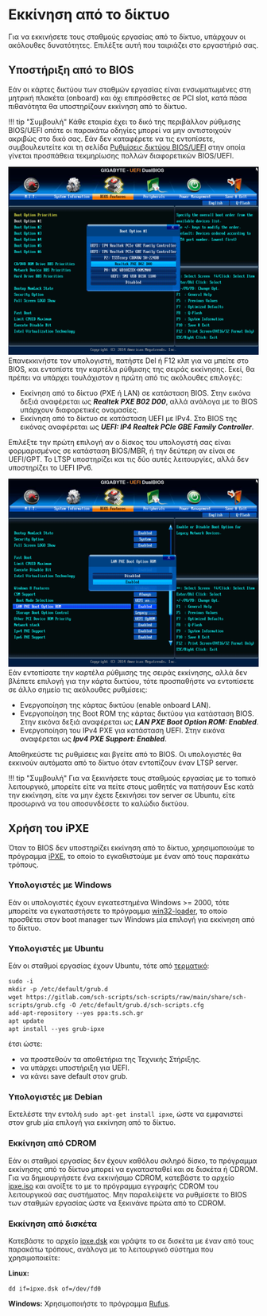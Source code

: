 # Εκκίνηση από το δίκτυο

Για να εκκινήσετε τους σταθμούς εργασίας από το δίκτυο, υπάρχουν οι ακόλουθες
δυνατότητες. Επιλέξτε αυτή που ταιριάζει στο εργαστήριό σας.

## Υποστήριξη από το BIOS

Εάν οι κάρτες δικτύου των σταθμών εργασίας είναι ενσωματωμένες στη μητρική
πλακέτα (onboard) και όχι επιπρόσθετες σε PCI slot, κατά πάσα πιθανότητα θα
υποστηρίζουν εκκίνηση από το δίκτυο.

!!! tip "Συμβουλή"
    Κάθε εταιρία έχει το δικό της περιβάλλον ρύθμισης BIOS/UEFI οπότε οι
    παρακάτω οδηγίες μπορεί να μην αντιστοιχούν ακριβώς στο δικό σας. Εάν δεν
    καταφέρετε να τις εντοπίσετε, συμβουλευτείτε και τη σελίδα [Ρυθμίσεις
    δικτύου BIOS/UEFI](../guides/bios-uefi/index.md) στην οποία γίνεται
    προσπάθεια τεκμηρίωσης πολλών διαφορετικών BIOS/UEFI.

[![](netboot-bios1.png)](netboot-bios1.png)Επανεκκινήστε τον υπολογιστή,
πατήστε Del ή F12 κλπ για να μπείτε στο BIOS, και εντοπίστε την καρτέλα
ρύθμισης της σειράς εκκίνησης. Εκεί, θα πρέπει να υπάρχει τουλάχιστον η πρώτη
από τις ακόλουθες επιλογές:

-   Εκκίνηση από το δίκτυο (PXE ή LAN) σε κατάσταση BIOS. Στην εικόνα δεξιά
    αναφέρεται ως ***Realtek PXE B02 D00***, αλλά ανάλογα με το BIOS υπάρχουν
    διαφορετικές ονομασίες.
-   Εκκίνηση από το δίκτυο σε κατάσταση UEFI με IPv4. Στο BIOS της εικόνας
    αναφέρεται ως ***UEFI: IP4 Realtek PCIe GBE Family Controller***.

Επιλέξτε την πρώτη επιλογή αν ο δίσκος του υπολογιστή σας είναι φορμαρισμένος
σε κατάσταση BIOS/MBR, ή την δεύτερη αν είναι σε UEFI/GPT. Το LTSP υποστηρίζει
και τις δύο αυτές λειτουργίες, αλλά δεν υποστηρίζει το UEFI IPv6.

[![](netboot-bios2.png)](netboot-bios2.png)Εάν εντοπίσατε την καρτέλα ρύθμισης
της σειράς εκκίνησης, αλλά δεν βλέπετε επιλογή για την κάρτα δικτύου, τότε
προσπαθήστε να εντοπίσετε σε άλλο σημείο τις ακόλουθες ρυθμίσεις:

-   Ενεργοποίηση της κάρτας δικτύου (enable onboard LAN).
-   Ενεργοποίηση της Boot ROM της κάρτας δικτύου για κατάσταση BIOS. Στην
    εικόνα δεξιά αναφέρεται ως ***LAN PXE Boot Option ROM: Enabled***.
-   Ενεργοποίηση του IPv4 PXE για κατάσταση UEFI. Στην εικόνα αναφέρεται ως
    ***Ipv4 PXE Support: Enabled***.

Αποθηκεύστε τις ρυθμίσεις και βγείτε από το BIOS. Οι υπολογιστές θα εκκινούν
αυτόματα από το δίκτυο όταν εντοπίζουν έναν LTSP server.

!!! tip "Συμβουλή"
    Για να ξεκινήσετε τους σταθμούς εργασίας με το τοπικό λειτουργικό, μπορείτε
    είτε να πείτε στους μαθητές να πατήσουν Esc κατά την εκκίνηση, είτε να μην
    έχετε ξεκινήσει τον server σε Ubuntu, είτε προσωρινά να του αποσυνδέσετε το
    καλώδιο δικτύου.

## Χρήση του iPXE

Όταν το BIOS δεν υποστηρίζει εκκίνηση από το δίκτυο, χρησιμοποιούμε το
πρόγραμμα [iPXE](https://ipxe.org), το οποίο το εγκαθιστούμε με έναν από τους
παρακάτω τρόπους.

### Υπολογιστές με Windows

Εάν οι υπολογιστές έχουν εγκατεστημένα Windows >= 2000, τότε μπορείτε να
εγκαταστήσετε το πρόγραμμα [win32-loader](../guides/win32-loader/index.md),
το οποίο προσθέτει στον boot manager των Windows μία επιλογή για εκκίνηση από
το δίκτυο.

### Υπολογιστές με Ubuntu

Εάν οι σταθμοί εργασίας έχουν Ubuntu, τότε από [τερματικό](../../glossary#terminal):
```
sudo -i
mkdir -p /etc/default/grub.d
wget https://gitlab.com/sch-scripts/sch-scripts/raw/main/share/sch-scripts/grub.cfg -O /etc/default/grub.d/sch-scripts.cfg
add-apt-repository --yes ppa:ts.sch.gr
apt update
apt install --yes grub-ipxe
```
έτσι ώστε:

-   να προστεθούν τα αποθετήρια της Τεχνικής Στήριξης.
-   να υπάρχει υποστήριξη για UEFI.
-   να κάνει save default στον grub.

### Υπολογιστές με Debian

Εκτελέστε την εντολή `sudo apt-get install ipxe`, ώστε να εμφανιστεί στον grub
μία επιλογή για εκκίνηση από το δίκτυο.

### Εκκίνηση από CDROM

Εάν οι σταθμοί εργασίας δεν έχουν καθόλου σκληρό δίσκο, το πρόγραμμα εκκίνησης
από το δίκτυο μπορεί να εγκατασταθεί και σε δισκέτα ή CDROM. Για να
δημιουργήσετε ένα εκκινήσιμο CDROM, κατεβάστε το αρχείο
[ipxe.iso](http://boot.ipxe.org/ipxe.iso) και ανοίξτε το με το πρόγραμμα
εγγραφής CDROM του λειτουργικού σας συστήματος. Μην παραλείψετε να ρυθμίσετε το
BIOS των σταθμών εργασίας ώστε να ξεκινάνε πρώτα από το CDROM.

### Εκκίνηση από δισκέτα

Κατεβάστε το αρχείο [ipxe.dsk](http://boot.ipxe.org/ipxe.dsk) και γράψτε το σε
δισκέτα με έναν από τους παρακάτω τρόπους, ανάλογα με το λειτουργικό σύστημα
που χρησιμοποιείτε:

**Linux:**

```shell
dd if=ipxe.dsk of=/dev/fd0
```

**Windows:** Χρησιμοποιήστε το πρόγραμμα [Rufus](https://rufus.ie/).
